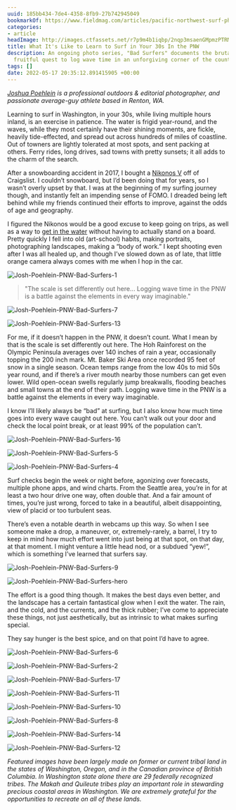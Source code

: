 ```yaml
---
uuid: 185bb434-7de4-4358-8fb9-27b742945049
bookmarkOf: https://www.fieldmag.com/articles/pacific-northwest-surf-photography?mc_cid=69eb44bb09
categories:
- article
headImage: http://images.ctfassets.net/r7p9m4b1iqbp/2nqp3msaenGMpmzPTRMWJY/50acf837ebff52cbaee82e3194a70894/Josh-Poehlein-PNW-Bad-Surfers-hero.jpg?w=1000
title: What It's Like to Learn to Surf in Your 30s In the PNW
description: An ongoing photo series, "Bad Surfers" documents the brutal but sometimes
  fruitful quest to log wave time in an unforgiving corner of the country
tags: []
date: 2022-05-17 20:35:12.891415905 +00:00
---
```


_[Joshua Poehlein](https://www.joshuapoehlein.com/) is a professional outdoors & editorial photographer, and passionate average-guy athlete based in Renton, WA._

Learning to surf in Washington, in your 30s, while living multiple hours inland, is an exercise in patience. The water is frigid year-round, and the waves, while they most certainly have their shining moments, are fickle, heavily tide-effected, and spread out across hundreds of miles of coastline. Out of towners are lightly tolerated at most spots, and sent packing at others. Ferry rides, long drives, sad towns with pretty sunsets; it all adds to the charm of the search.

After a snowboarding accident in 2017, I bought a [Nikonos V](https://www.fieldmag.com/articles/best-film-cameras) off of Craigslist. I couldn’t snowboard, but I’d been doing that for years, so I wasn’t overly upset by that. I was at the beginning of my surfing journey though, and instantly felt an impending sense of FOMO. I dreaded being left behind while my friends continued their efforts to improve, against the odds of age and geography.

I figured the Nikonos would be a good excuse to keep going on trips, as well as a way to [get in the water](https://www.fieldmag.com/articles/nikonos-v-underwater-dive-surf-film-photographs-andrew-kearns) without having to actually stand on a board. Pretty quickly I fell into old (art-school) habits, making portraits, photographing landscapes, making a “body of work.” I kept shooting even after I was all healed up, and though I’ve slowed down as of late, that little orange camera always comes with me when I hop in the car.

 ![Josh-Poehlein-PNW-Bad-Surfers-1](//images.ctfassets.net/r7p9m4b1iqbp/68lM6oikVDmDjQUAF0QaVJ/f85a3c84d2406c550c215f3f5958ea32/Josh-Poehlein-PNW-Bad-Surfers-1.jpg?w=10&q=1&fm=jpg&fl=progressive) 

> "The scale is set differently out here... Logging wave time in the PNW is a battle against the elements in every way imaginable."

 ![Josh-Poehlein-PNW-Bad-Surfers-7](//images.ctfassets.net/r7p9m4b1iqbp/2CwJGEsUM1VEwux2ZBYI92/1ba3d07d9d0a71c5e96f3ab370b44ea8/Josh-Poehlein-PNW-Bad-Surfers-7.jpg?w=10&q=1&fm=jpg&fl=progressive) 

 ![Josh-Poehlein-PNW-Bad-Surfers-13](//images.ctfassets.net/r7p9m4b1iqbp/6HGlmlcbJUu1ALDsBu8TDC/85cd365259d85c4e106cc90ec1ea4c72/Josh-Poehlein-PNW-Bad-Surfers-13.jpg?w=10&q=1&fm=jpg&fl=progressive) 

For me, if it doesn’t happen in the PNW, it doesn’t count. What I mean by that is the scale is set differently out here. The Hoh Rainforest on the Olympic Peninsula averages over 140 inches of rain a year, occasionally topping the 200 inch mark. Mt. Baker Ski Area once recorded 95 feet of snow in a single season. Ocean temps range from the low 40s to mid 50s year round, and if there’s a river mouth nearby those numbers can get even lower. Wild open-ocean swells regularly jump breakwalls, flooding beaches and small towns at the end of their path. Logging wave time in the PNW is a battle against the elements in every way imaginable.

I know I’ll likely always be “bad” at surfing, but I also know how much time goes into every wave caught out here. You can’t walk out your door and check the local point break, or at least 99% of the population can’t.

 ![Josh-Poehlein-PNW-Bad-Surfers-16](//images.ctfassets.net/r7p9m4b1iqbp/1W2glxni4KN0sMeRmp8WSP/97e0093b4f225b9f340abf1eb96965e8/Josh-Poehlein-PNW-Bad-Surfers-16.jpg?w=10&q=1&fm=jpg&fl=progressive) 

 ![Josh-Poehlein-PNW-Bad-Surfers-5](//images.ctfassets.net/r7p9m4b1iqbp/7uviptS71IW5zGgZTSB9wr/717cce2cb5f6210deaa453ced32d5445/Josh-Poehlein-PNW-Bad-Surfers-5.jpg?w=10&q=1&fm=jpg&fl=progressive) 

 ![Josh-Poehlein-PNW-Bad-Surfers-4](//images.ctfassets.net/r7p9m4b1iqbp/5rNeGeRpt9Gmwl43ouhGP4/cd9b8a17fc340050c5e222bd75e8806e/Josh-Poehlein-PNW-Bad-Surfers-4.jpg?w=10&q=1&fm=jpg&fl=progressive) 

Surf checks begin the week or night before, agonizing over forecasts, multiple phone apps, and wind charts. From the Seattle area, you’re in for at least a two hour drive one way, often double that. And a fair amount of times, you’re just wrong, forced to take in a beautiful, albeit disappointing, view of placid or too turbulent seas.

There’s even a notable dearth in webcams up this way. So when I see someone make a drop, a maneuver, or, extremely-rarely, a barrel, I try to keep in mind how much effort went into just being at that spot, on that day, at that moment. I might venture a little head nod, or a subdued “yew!”, which is something I’ve learned that surfers say.

 ![Josh-Poehlein-PNW-Bad-Surfers-9](//images.ctfassets.net/r7p9m4b1iqbp/3ExrsC875EGhFQn2yMiz9h/dc8fd455cbd45292b9718358603832d8/Josh-Poehlein-PNW-Bad-Surfers-9.jpg?w=10&q=1&fm=jpg&fl=progressive) 

 ![Josh-Poehlein-PNW-Bad-Surfers-hero](//images.ctfassets.net/r7p9m4b1iqbp/2nqp3msaenGMpmzPTRMWJY/50acf837ebff52cbaee82e3194a70894/Josh-Poehlein-PNW-Bad-Surfers-hero.jpg?w=10&q=1&fm=jpg&fl=progressive) 

The effort is a good thing though. It makes the best days even better, and the landscape has a certain fantastical glow when I exit the water. The rain, and the cold, and the currents, and the thick rubber; I’ve come to appreciate these things, not just aesthetically, but as intrinsic to what makes surfing special.

They say hunger is the best spice, and on that point I’d have to agree.

 ![Josh-Poehlein-PNW-Bad-Surfers-6](//images.ctfassets.net/r7p9m4b1iqbp/5pO0ilvbxmphNb9QzPtsHy/4600bae2d09d5d418c7211987ffc0083/Josh-Poehlein-PNW-Bad-Surfers-6.jpg?w=10&q=1&fm=jpg&fl=progressive) 

 ![Josh-Poehlein-PNW-Bad-Surfers-2](//images.ctfassets.net/r7p9m4b1iqbp/4YfJ40PME4i4IHejGh4qGn/e3553c9abb664ab79c36af61b052f015/Josh-Poehlein-PNW-Bad-Surfers-2.jpg?w=10&q=1&fm=jpg&fl=progressive) 

 ![Josh-Poehlein-PNW-Bad-Surfers-17](//images.ctfassets.net/r7p9m4b1iqbp/586ufyM0llbPIYMLcNWTqD/76e7193fa3d4bf96460349d3eb1b7695/Josh-Poehlein-PNW-Bad-Surfers-17.jpg?w=10&q=1&fm=jpg&fl=progressive) 

 ![Josh-Poehlein-PNW-Bad-Surfers-11](//images.ctfassets.net/r7p9m4b1iqbp/4u0pudl5fvXDZsntdQ96pw/4dc724c6664bfaaccc40219ef7d52714/Josh-Poehlein-PNW-Bad-Surfers-11.jpg?w=10&q=1&fm=jpg&fl=progressive) 

 ![Josh-Poehlein-PNW-Bad-Surfers-10](//images.ctfassets.net/r7p9m4b1iqbp/2DVuxo28G2pngKZzTR3sQ5/ecc098a8c81e9da9584f40ffa92b47f9/Josh-Poehlein-PNW-Bad-Surfers-10.jpg?w=10&q=1&fm=jpg&fl=progressive) 

 ![Josh-Poehlein-PNW-Bad-Surfers-8](//images.ctfassets.net/r7p9m4b1iqbp/4F4aWBPK7dpeD6qQD64Xw1/f5e755dedfe34f8ca679ef0eec25041e/Josh-Poehlein-PNW-Bad-Surfers-8.jpg?w=10&q=1&fm=jpg&fl=progressive) 

 ![Josh-Poehlein-PNW-Bad-Surfers-14](//images.ctfassets.net/r7p9m4b1iqbp/6dYagoBmhcr8q2TNWPYBzu/6a911e591a49eb5118594f7c00c74003/Josh-Poehlein-PNW-Bad-Surfers-14.jpg?w=10&q=1&fm=jpg&fl=progressive) 

 ![Josh-Poehlein-PNW-Bad-Surfers-12](//images.ctfassets.net/r7p9m4b1iqbp/7gAxhAUwHpkXTsoBf94QQE/1b4efb55e216361dd2826fe7060d6a6a/Josh-Poehlein-PNW-Bad-Surfers-12.jpg?w=10&q=1&fm=jpg&fl=progressive) 

_Featured images have been largely made on former or current tribal land in the states of Washington, Oregon, and in the Canadian province of British Columbia. In Washington state alone there are 29 federally recognized tribes. The Makah and Quileute tribes play an important role in stewarding precious coastal areas in Washington. We are extremely grateful for the opportunities to recreate on all of these lands._